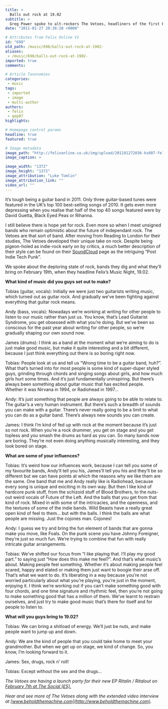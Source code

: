```yaml
---
title: >
  Balls out rock at 19.02
subtitle: >
  Greg Power spoke to alt-rockers The Vetoes, headliners of the first Felix Music Night who promise to bring the balls back to rock
date: "2011-01-27 20:38:28 +0000"

# Attributes from Felix Online V1
id: "698"
old_path: /music/698/balls-out-rock-at-1902-
aliases:
 - /music/698/balls-out-rock-at-1902-
imported: true
comments:

# Article Taxonomies
categories:
 - music
tags:
 - imported
 - image
 - multi-author
authors:
 - felix
 - gep07
highlights:

# Homepage control params
headline: true
featured: true

# Image metadata
image_path: "http://felixonline.co.uk/img/upload/201101272036-ks607-felixmus.jpg"
image_caption: >

image_width: "1372"
image_height: "1372"
image_attribution: "Luke Tomlin"
image_attribution_link: ""
video_url: ""
---
```


It’s tough being a guitar band in 2011. Only three guitar-based tunes were featured in the UK’s top 100 best-selling songs of 2010. It gets even more depressing when you realise that half of the top 40 songs featured were by David Guetta, Black Eyed Peas or Rihanna.

I still believe there is hope yet for rock. Even more so when I meet unsigned bands who remain optimistic about the future of independant rock. The Vetoes are that sort of band. After moving from Reading to London for their studies, The Vetoes developed their unique take on rock. Despite being pigeon-holed as indie-rock early on by critics, a much better description of their style can be found on their [SoundCloud](http://soundcloud.com/vetoes) page as the intriguing “Post Indie Tech Punk”.

We spoke about the deploring state of rock, bands they dig and what they’ll bring on February 19th, when they headline Felix’s Music Night, 19.02.

__What kind of music did you guys set out to make?__

Tobias (guitar, vocals): Initially we were just two guitarists writing music, which turned out as guitar rock. And gradually we’ve been fighting against everything that guitar rock means.

Andy (bass, vocals): Nowadays we’re working at writing for other people to listen to our music rather than just us. You know, that’s Lead Guitarist Syndrome, you get obsessed with what you’re doing. But we’ve been so conscious for the past year about writing for other people, so we’re gradually shaping our own sound now.

James (drums): I think as a band at the moment what we’re aiming to do is just make good music, but make it quite interesting and a bit different, because I just think everything out there is so boring right now.

Tobias: People look at us and tell us “Wrong time to be a guitar band, huh?”. What that’s turned into for most people is some kind of super-duper styled guys, grinding through chords and singing songs about girls, and how much girls hurt some times. And it’s just fundamentally uninspiring. But there’s always been something about guitar music that has excited people. Whether it was Nirvana in 1994, or Radiohead in 1997...

Andy: It’s just something that people are always going to be able to relate to. The guitar’s a very human instrument. But there’s such a breadth of sounds you can make with a guitar. There’s never really going to be a limit to what you can do as a guitar band. There’s always new sounds you can create.

James: I think I’m kind of fed up with rock at the moment because it’s just so not rock. When you’re a rock drummer, you get on stage and you get topless and you smash the drums as hard as you can. So many bands now are boring. They’re not even doing anything musically interesting, and they look bored on stage.

__What are some of your influences?__

Tobias: It’s weird how our influences work, because I can tell you some of my favourite bands, Andy’ll tell you his, James’ll tell you his and they’ll be so different but we can have points at which the reasons why we like them are the same. One band that me and Andy really like is Radiohead, because every song is unique and exiciting in its own way. But then I like kind of hardcore punk stuff, from the schizoid stuff of Blood Brothers, to the nuts-out weird vocals of Future of the Left. And the balls that you get from that kind of rock. Mixed in with some of the intricacies, and the openness, and the textures of some of the indie bands. Wild Beasts have a really great open kind of feel to them… but with the balls. I think the balls are what people are missing. Just the cojones man. Cojones!

Andy: I guess we try and bring the fun element of bands that are gonna make you move, like Foals. On the punk scene you have Johnny Foreigner, they’re just so much fun. We’re trying to combine that fun with really intricate guitar arrangements.

Tobias: We’ve shifted our focus from “I like playing that. I’ll play my good part.” to saying just “How does this make me feel?”. And that’s what music’s about. Making people feel something. Whether it’s about making people feel scared, happy and elated or making them just want to boogie their arse off. That’s what we want to do. It’s liberating in a way because you’re not worried particularly about what you’re playing, you’re just in the moment, enjoying it. I think we’re working out if you can’t make something good with four chords, and one time signature and rhythmic feel, then you’re not going to make something good that has a million of them. We’ve learnt to restrain ourselves, and just try to make good music that’s there for itself and for people to listen to.

__What will you guys bring to 19.02?__

Tobias: We can bring a shitload of energy. We’ll just be nuts, and make people want to jump up and down.

Andy: We are the kind of people that you could take home to meet your grandmother. But when we get up on stage, we kind of change. So, you know, I’m looking forward to it.

James: Sex, drugs, rock n’ roll!

Tobias: Except without the sex and the drugs...

_The Vetoes are having a launch party for their new EP Ritalin / Ritalout on [February 7th at The Social (£5).](http://www.thesocial.com/calendar.html?display=month&month=2&year=2011)_

_Hear and see more of The Vetoes along with the extended video interview at [www.beholdthemachine.com](http://www.beholdthemachine.com)._
